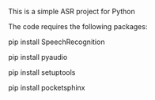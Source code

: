This is a simple ASR project for Python

The code requires the following packages:

pip install SpeechRecognition

pip install pyaudio

pip install setuptools

pip install pocketsphinx
